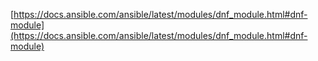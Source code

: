 [https://docs.ansible.com/ansible/latest/modules/dnf_module.html#dnf-module](https://docs.ansible.com/ansible/latest/modules/dnf_module.html#dnf-module)
